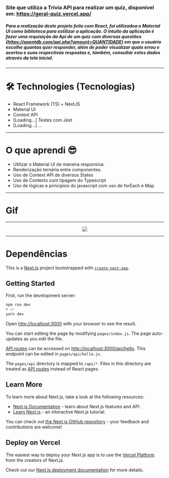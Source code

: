 
### Site que utiliza a Trivia API para realizar um quiz, disponível em: https://geral-quiz.vercel.app/

#####  Para a realização deste projeto feito com React, foi utilizadoa o Material UI como biblioteca para estilizar a aplicação. O intuito da aplicação é fazer uma requisição da Api de um quiz com diversas questões (https://opentdb.com/api.php?amount=QUANTIDADE) em que o usuário escolhe quantas quer responder, além de poder visualizar quais errou e acertou e suas respectivas respostas e, também, consultar estes dados através da tela inicial. 

_________________________________________________________________________________________________________________________________________________________

# 🛠 Technologies (Tecnologias)

- React Framework (TS) + NextJS
- Material UI
- Context API
- [Loading...] Testes com Jest
- [Loading...] ...

_________________________________________________________________________________________________________________________________________________________

# O que aprendi 😎

- Utilizar o Material UI de maneira responsiva.
- Renderização ternária entre componentes.
- Uso de Context API de diversos States
- Uso de Contexto com tipagem do Typescript
- Uso de lógicas e princípios do javascript com uso de forEach e Map

___________________________________________________________________________________________________________________________________________________________________

# Gif

________________________________________________________________________________________________________________________________________________

<p align="center"><img src="public/quiz.gif"/></p>

________________________________________________________________________________________________________________________________________

# Dependências

This is a [Next.js](https://nextjs.org/) project bootstrapped with [`create-next-app`](https://github.com/vercel/next.js/tree/canary/packages/create-next-app).

## Getting Started

First, run the development server:

```bash
npm run dev
# or
yarn dev
```

Open [http://localhost:3000](http://localhost:3000) with your browser to see the result.

You can start editing the page by modifying `pages/index.js`. The page auto-updates as you edit the file.

[API routes](https://nextjs.org/docs/api-routes/introduction) can be accessed on [http://localhost:3000/api/hello](http://localhost:3000/api/hello). This endpoint can be edited in `pages/api/hello.js`.

The `pages/api` directory is mapped to `/api/*`. Files in this directory are treated as [API routes](https://nextjs.org/docs/api-routes/introduction) instead of React pages.

## Learn More

To learn more about Next.js, take a look at the following resources:

- [Next.js Documentation](https://nextjs.org/docs) - learn about Next.js features and API.
- [Learn Next.js](https://nextjs.org/learn) - an interactive Next.js tutorial.

You can check out [the Next.js GitHub repository](https://github.com/vercel/next.js/) - your feedback and contributions are welcome!

## Deploy on Vercel

The easiest way to deploy your Next.js app is to use the [Vercel Platform](https://vercel.com/new?utm_medium=default-template&filter=next.js&utm_source=create-next-app&utm_campaign=create-next-app-readme) from the creators of Next.js.

Check out our [Next.js deployment documentation](https://nextjs.org/docs/deployment) for more details.
